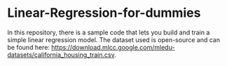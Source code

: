 # Linear-Regression-for-dummies
In this repository, there is a sample code that lets you build and train a simple linear regression model. The dataset used  is open-source and can be found here: https://download.mlcc.google.com/mledu-datasets/california_housing_train.csv. 

